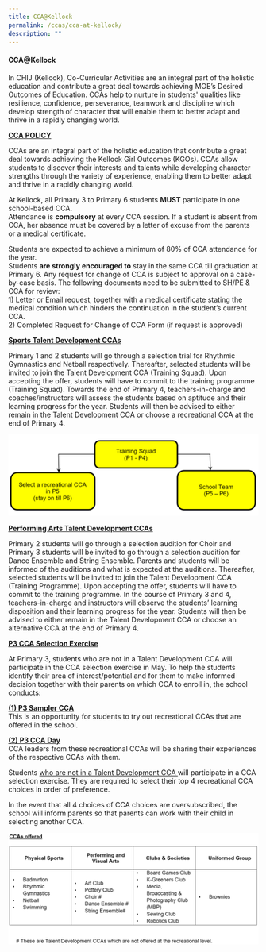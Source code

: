 ```yaml
---
title: CCA@Kellock
permalink: /ccas/cca-at-kellock/
description: ""
---
```

<h4>CCA@Kellock</h4> 
<p>In CHIJ (Kellock), Co-Curricular Activities are an integral part of the holistic education and contribute a great deal towards achieving MOE’s Desired Outcomes of Education. CCAs help to nurture in students' qualities like resilience, confidence, perseverance, teamwork and discipline which develop strength of character that will enable them to better adapt and thrive in a rapidly changing world.</p>
<p><b><u>CCA POLICY </u></b><br>

CCAs are an integral part of the holistic education that contribute a great deal towards achieving the Kellock Girl Outcomes (KGOs). CCAs allow students to discover their interests and talents while developing character strengths through the variety of experience, enabling them to better adapt and thrive in a rapidly changing world.</p>

<p>At Kellock, all Primary 3 to Primary 6 students <b>MUST</b> participate in one school-based CCA. <br>
Attendance is <b>compulsory</b> at every CCA session. If a student is absent from CCA, her absence must be covered by a letter of excuse from the parents or a medical certificate.
</p>

<p>Students are expected to achieve a minimum of 80% of CCA attendance for the year.<br>
Students <b>are strongly encouraged to</b> stay in the same CCA till graduation at Primary 6. Any request for change of CCA is subject to approval on a case-by-case basis. The following documents need to be submitted to SH/PE & CCA for review: <br>
1)	Letter or Email request, together with a medical certificate stating the medical condition which hinders the continuation in the student’s current CCA. <br>
2)	Completed Request for Change of CCA Form (if request is approved)
</p>

<p><b><u>Sports Talent Development CCAs</u></b></p>

<p>Primary 1 and 2 students will go through a selection trial for Rhythmic Gymnastics and Netball respectively. Thereafter, selected students will be invited to join the Talent Development CCA (Training Squad). Upon accepting the offer, students will have to commit to the training programme (Training Squad). Towards the end of Primary 4,  teachers-in-charge and coaches/instructors will assess the students based on aptitude and their learning progress for the year. Students will then be advised to either remain in the Talent Development CCA or choose a recreational CCA at the end of Primary 4.</p>

![](/images/2023/DevelopmentCCA2023.png)


<p><b><u>Performing Arts Talent Development CCAs</u></b></p>
 
<p>Primary 2 students will go through a selection audition for Choir and Primary 3 students will be invited to go through a selection audition for Dance Ensemble and String Ensemble. Parents and students will be informed of the auditions and what is expected at the auditions. Thereafter, selected students will be invited to join the Talent Development CCA (Training Programme). Upon accepting the offer, students will have to commit to the training programme. In the course of Primary 3 and 4, teachers-in-charge and instructors will observe the students’ learning disposition and their learning progress for the year. Students will then be advised to either remain in the Talent Development CCA or choose an alternative CCA at the end of Primary 4.</p>

<p><b><u>P3 CCA Selection Exercise</u></b></p>


<p>At Primary 3, students who are not in a Talent Development CCA will participate in the CCA selection exercise in May. To help the students identify their area of interest/potential and for them to make informed decision together with their parents on which CCA to enroll in, the school conducts: </p>

<p><b><u> (1) P3 Sampler CCA</u></b><br>
                    This is an opportunity for students to try out recreational CCAs that are offered in the school.  <br>

 
<b><u> (2) P3 CCA Day </u></b><br>
                    CCA leaders from these recreational CCAs will be sharing their experiences of the respective CCAs with them. <br> 

Students <u>who are not in a Talent Development CCA </u>will participate in a CCA selection exercise. They are required to select their top 4 recreational CCA choices in order of preference. <br>

In the event that all 4 choices of CCA choices are oversubscribed, the school will inform parents so that parents can work with their child in selecting another CCA. </p>
![](/images/2023/OfferedCCA2023.png)
